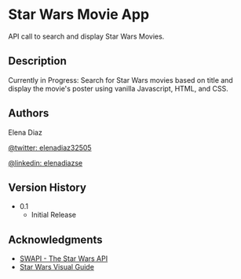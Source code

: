 # Star Wars Movie App
API call to search and display Star Wars Movies.

## Description
Currently in Progress: Search for Star Wars movies based on title and display the movie's poster using vanilla Javascript, HTML, and CSS.

## Authors

Elena Diaz

[@twitter: elenadiaz32505](https://twitter.com/ElenaDiaz32505)

[@linkedin: elenadiazse](https://www.linkedin.com/in/elenadiazse/)

## Version History

* 0.1
    * Initial Release


## Acknowledgments

* [SWAPI - The Star Wars API](https://swapi.dev/documentation#intro)
* [Star Wars Visual Guide](https://starwars-visualguide.com/#/)
